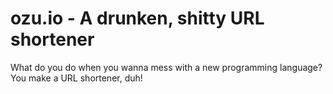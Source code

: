 # ozu.io - A drunken, shitty URL shortener

What do you do when you wanna mess with a new programming language? You make a
URL shortener, duh!
